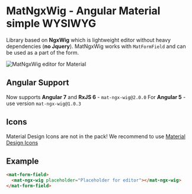 # MatNgxWig - Angular Material simple WYSIWYG

Library based on **NgxWig** which is lightweight editor without heavy dependencies (**no Jquery**).
MatNgxWig works with `MatFormField` and can be used as a part of the form.

![MatNgxWig editor for Material](https://image.ibb.co/iKUa3J/Screen_Shot_2018_06_01_at_11_14_50_PM.png)

## Angular Support

Now supports **Angular 7** and **RxJS 6**  - `mat-ngx-wig@2.0.0`
For **Angular 5** - use version `mat-ngx-wig@1.0.3`

## Icons

Material Design Icons are not in the pack!
We recommend to use [Material Design Icons](https://cdn.materialdesignicons.com/2.1.19/css/materialdesignicons.min.css)

## Example
```html
<mat-form-field>
  <mat-ngx-wig placeholder="Placeholder for editor"></mat-ngx-wig>
</mat-form-field>
```
